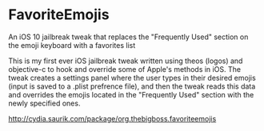 # FavoriteEmojis
An iOS 10 jailbreak tweak that replaces the "Frequently Used" section on the emoji keyboard with a favorites list

This is my first ever iOS jailbreak tweak written using theos (logos) and objective-c to hook and override some of Apple's methods in iOS. The tweak creates a settings panel where the user types in their desired emojis (input is saved to a .plist prefrence file), and then the tweak reads this data and overrides the emojis located in the "Frequently Used" section with the newly specified ones.

http://cydia.saurik.com/package/org.thebigboss.favoriteemojis
